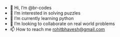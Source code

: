- 👋 Hi, I’m @br-codes
- 👀 I’m interested in solving puzzles
- 🌱 I’m currently learning python
- 💞️ I’m looking to collaborate on real world problems
- 📫 How to reach me rohitbhavesh@gmail.com

<!---
br-codes/br-codes is a ✨ special ✨ repository because its `README.md` (this file) appears on your GitHub profile.
You can click the Preview link to take a look at your changes.
--->
